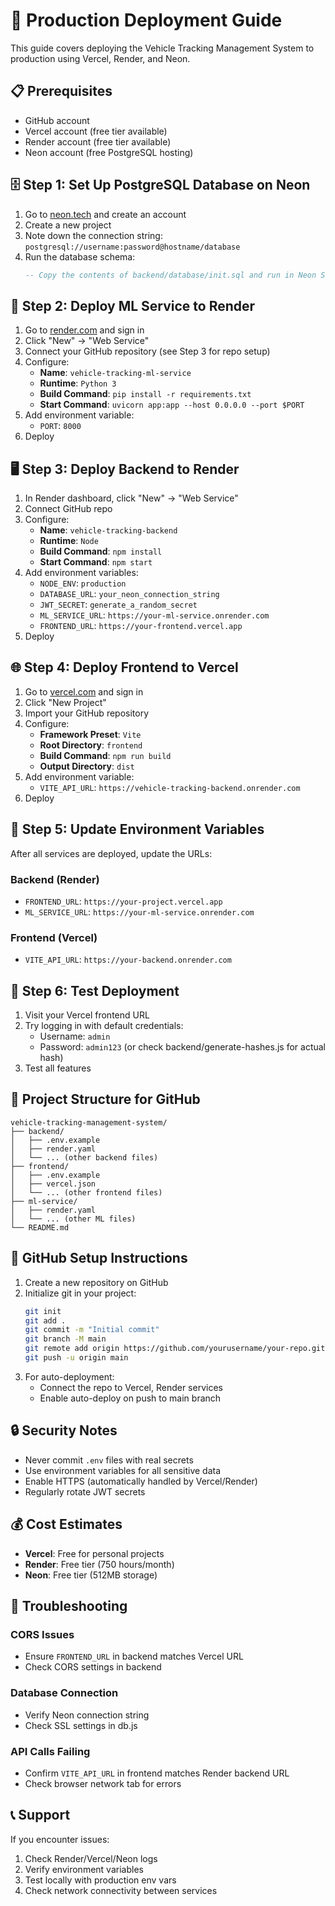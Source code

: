 # 🚀 Production Deployment Guide

This guide covers deploying the Vehicle Tracking Management System to production using Vercel, Render, and Neon.

## 📋 Prerequisites

- GitHub account
- Vercel account (free tier available)
- Render account (free tier available)
- Neon account (free PostgreSQL hosting)

## 🗄️ Step 1: Set Up PostgreSQL Database on Neon

1. Go to [neon.tech](https://neon.tech) and create an account
2. Create a new project
3. Note down the connection string: `postgresql://username:password@hostname/database`
4. Run the database schema:
   ```sql
   -- Copy the contents of backend/database/init.sql and run in Neon SQL editor
   ```

## 🤖 Step 2: Deploy ML Service to Render

1. Go to [render.com](https://render.com) and sign in
2. Click "New" → "Web Service"
3. Connect your GitHub repository (see Step 3 for repo setup)
4. Configure:
   - **Name**: `vehicle-tracking-ml-service`
   - **Runtime**: `Python 3`
   - **Build Command**: `pip install -r requirements.txt`
   - **Start Command**: `uvicorn app:app --host 0.0.0.0 --port $PORT`
5. Add environment variable:
   - `PORT`: `8000`
6. Deploy

## 🖥️ Step 3: Deploy Backend to Render

1. In Render dashboard, click "New" → "Web Service"
2. Connect GitHub repo
3. Configure:
   - **Name**: `vehicle-tracking-backend`
   - **Runtime**: `Node`
   - **Build Command**: `npm install`
   - **Start Command**: `npm start`
4. Add environment variables:
   - `NODE_ENV`: `production`
   - `DATABASE_URL`: `your_neon_connection_string`
   - `JWT_SECRET`: `generate_a_random_secret`
   - `ML_SERVICE_URL`: `https://your-ml-service.onrender.com`
   - `FRONTEND_URL`: `https://your-frontend.vercel.app`
5. Deploy

## 🌐 Step 4: Deploy Frontend to Vercel

1. Go to [vercel.com](https://vercel.com) and sign in
2. Click "New Project"
3. Import your GitHub repository
4. Configure:
   - **Framework Preset**: `Vite`
   - **Root Directory**: `frontend`
   - **Build Command**: `npm run build`
   - **Output Directory**: `dist`
5. Add environment variable:
   - `VITE_API_URL`: `https://vehicle-tracking-backend.onrender.com`
6. Deploy

## 🔧 Step 5: Update Environment Variables

After all services are deployed, update the URLs:

### Backend (Render)
- `FRONTEND_URL`: `https://your-project.vercel.app`
- `ML_SERVICE_URL`: `https://your-ml-service.onrender.com`

### Frontend (Vercel)
- `VITE_API_URL`: `https://your-backend.onrender.com`

## 🧪 Step 6: Test Deployment

1. Visit your Vercel frontend URL
2. Try logging in with default credentials:
   - Username: `admin`
   - Password: `admin123` (or check backend/generate-hashes.js for actual hash)
3. Test all features

## 📁 Project Structure for GitHub

```
vehicle-tracking-management-system/
├── backend/
│   ├── .env.example
│   ├── render.yaml
│   └── ... (other backend files)
├── frontend/
│   ├── .env.example
│   ├── vercel.json
│   └── ... (other frontend files)
├── ml-service/
│   ├── render.yaml
│   └── ... (other ML files)
└── README.md
```

## 🚀 GitHub Setup Instructions

1. Create a new repository on GitHub
2. Initialize git in your project:
   ```bash
   git init
   git add .
   git commit -m "Initial commit"
   git branch -M main
   git remote add origin https://github.com/yourusername/your-repo.git
   git push -u origin main
   ```
3. For auto-deployment:
   - Connect the repo to Vercel, Render services
   - Enable auto-deploy on push to main branch

## 🔒 Security Notes

- Never commit `.env` files with real secrets
- Use environment variables for all sensitive data
- Enable HTTPS (automatically handled by Vercel/Render)
- Regularly rotate JWT secrets

## 💰 Cost Estimates

- **Vercel**: Free for personal projects
- **Render**: Free tier (750 hours/month)
- **Neon**: Free tier (512MB storage)

## 🐛 Troubleshooting

### CORS Issues
- Ensure `FRONTEND_URL` in backend matches Vercel URL
- Check CORS settings in backend

### Database Connection
- Verify Neon connection string
- Check SSL settings in db.js

### API Calls Failing
- Confirm `VITE_API_URL` in frontend matches Render backend URL
- Check browser network tab for errors

## 📞 Support

If you encounter issues:
1. Check Render/Vercel/Neon logs
2. Verify environment variables
3. Test locally with production env vars
4. Check network connectivity between services